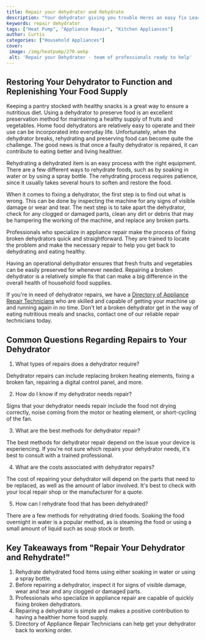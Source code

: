 ```yaml
---
title: Repair your dehydrator and Rehydrate
description: "Your dehydrator giving you trouble Heres an easy fix Learn how to repair and rehydrate with this helpful blog post"
keywords: repair dehydrator
tags: ["Heat Pump", "Appliance Repair", "Kitchen Appliances"]
author: Curtis
categories: ["Household Appliances"]
cover: 
 image: /img/heatpump/270.webp
 alt: 'Repair your Dehydrator - team of professionals ready to help'
---
```

## Restoring Your Dehydrator to Function and Replenishing Your Food Supply
Keeping a pantry stocked with healthy snacks is a great way to ensure a nutritious diet. Using a dehydrator to preserve food is an excellent preservation method for maintaining a healthy supply of fruits and vegetables. Home food dehydrators are relatively easy to operate and their use can be incorporated into everyday life. Unfortunately, when the dehydrator breaks, rehydrating and preserving food can become quite the challenge. The good news is that once a faulty dehydrator is repaired, it can contribute to eating better and living healthier. 

Rehydrating a dehydrated item is an easy process with the right equipment. There are a few different ways to rehydrate foods, such as by soaking in water or by using a spray bottle. The rehydrating process requires patience, since it usually takes several hours to soften and restore the food. 

When it comes to fixing a dehydrator, the first step is to find out what is wrong. This can be done by inspecting the machine for any signs of visible damage or wear and tear. The next step is to take apart the dehydrator, check for any clogged or damaged parts, clean any dirt or debris that may be hampering the working of the machine, and replace any broken parts. 

Professionals who specialize in appliance repair make the process of fixing broken dehydrators quick and straightforward. They are trained to locate the problem and make the necessary repair to help you get back to dehydrating and eating healthy. 

Having an operational dehydrator ensures that fresh fruits and vegetables can be easily preserved for whenever needed. Repairing a broken dehydrator is a relatively simple fix that can make a big difference in the overall health of household food supplies. 

If you're in need of dehydrator repairs, we have a [Directory of Appliance Repair Technicians](./pages/appliance-repair-technicians) who are skilled and capable of getting your machine up and running again in no time. Don't let a broken dehydrator get in the way of eating nutritious meals and snacks, contact one of our reliable repair technicians today.

## Common Questions Regarding Repairs to Your Dehydrator 

1. What types of repairs does a dehydrator require?
 
 Dehydrator repairs can include replacing broken heating elements, fixing a broken fan, repairing a digital control panel, and more. 

2. How do I know if my dehydrator needs repair?
 
 Signs that your dehydrator needs repair include the food not drying correctly, noise coming from the motor or heating element, or short-cycling of the fan.

3. What are the best methods for dehydrator repair?
 
 The best methods for dehydrator repair depend on the issue your device is experiencing. If you're not sure which repairs your dehydrator needs, it's best to consult with a trained professional.

4. What are the costs associated with dehydrator repairs?
 
 The cost of repairing your dehydrator will depend on the parts that need to be replaced, as well as the amount of labor involved. It's best to check with your local repair shop or the manufacturer for a quote.

5. How can I rehydrate food that has been dehydrated?
 
 There are a few methods for rehydrating dried foods. Soaking the food overnight in water is a popular method, as is steaming the food or using a small amount of liquid such as soup stock or broth.

## Key Takeaways from "Repair Your Dehydrator and Rehydrate!"
1. Rehydrate dehydrated food items using either soaking in water or using a spray bottle.
2. Before repairing a dehydrator, inspect it for signs of visible damage, wear and tear and any clogged or damaged parts. 
3. Professionals who specialize in appliance repair are capable of quickly fixing broken dehydrators. 
4. Repairing a dehydrator is simple and makes a positive contribution to having a healthier home food supply.
5. Directory of Appliance Repair Technicians can help get your dehydrator back to working order.
